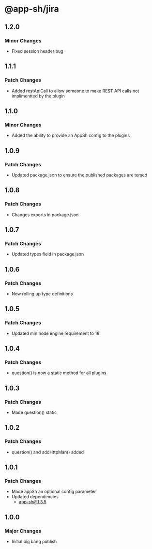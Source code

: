 # @app-sh/jira

## 1.2.0

### Minor Changes

- Fixed session header bug

## 1.1.1

### Patch Changes

- Added restApiCall to allow someone to make REST API calls not implimentted by the plugin

## 1.1.0

### Minor Changes

- Added the ability to provide an AppSh config to the plugins

## 1.0.9

### Patch Changes

- Updated package.json to ensure the published packages are tersed

## 1.0.8

### Patch Changes

- Changes exports in package.json

## 1.0.7

### Patch Changes

- Updated types field in package.json

## 1.0.6

### Patch Changes

- Now rolling up type definitions

## 1.0.5

### Patch Changes

- Updated min node engine requirement to 18

## 1.0.4

### Patch Changes

- question() is now a static method for all plugins

## 1.0.3

### Patch Changes

- Made question() static

## 1.0.2

### Patch Changes

- question() and addHttpMan() added

## 1.0.1

### Patch Changes

- Made appSh an optional config parameter
- Updated dependencies
  - app-sh@1.3.5

## 1.0.0

### Major Changes

- Initial big bang publish
